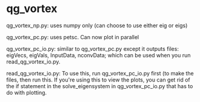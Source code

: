 qg_vortex
=========
qg_vortex_np.py: uses numpy only (can choose to use either eig or eigs)

qg_vortex_pc.py: uses petsc. Can now plot in parallel

qg_vortex_pc_io.py: similar to qg_vortex_pc.py except it outputs files: eigVecs, eigVals, InputData, nconvData; which can be used when you run read_qg_vortex_io.py.

read_qg_vortex_io.py: To use this, run qg_vortex_pc_io.py first (to make the files, then run this. If you're using this to view the plots, you can get rid of the if statement in the solve_eigensystem in qg_vortex_pc_io.py that has to do with plotting.
